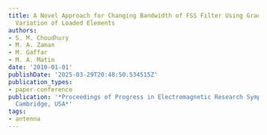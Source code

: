 ```yaml
---
title: A Novel Approach for Changing Bandwidth of FSS Filter Using Gradual Circumferential
  Variation of Loaded Elements
authors:
- S. M. Choudhury
- M. A. Zaman
- M. Gaffar
- M. A. Matin
date: '2010-01-01'
publishDate: '2025-03-29T20:48:50.534515Z'
publication_types:
- paper-conference
publication: '*Proceedings of Progress in Electromagnetic Research Symposium PIERS,
  Cambridge, USA*'
tags:
- antenna
---
```

